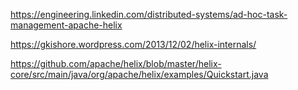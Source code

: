 https://engineering.linkedin.com/distributed-systems/ad-hoc-task-management-apache-helix


https://gkishore.wordpress.com/2013/12/02/helix-internals/


https://github.com/apache/helix/blob/master/helix-core/src/main/java/org/apache/helix/examples/Quickstart.java


